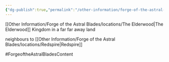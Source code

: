 ```yaml
---
{"dg-publish":true,"permalink":"/other-information/forge-of-the-astral-blades/valoria/","updated":"2025-08-11T11:53:32.249+01:00"}
---
```


[[Other Information/Forge of the Astral Blades/locations/The Elderwood\|The Elderwood]]
Kingdom in a far far away land

neighbours to [[Other Information/Forge of the Astral Blades/locations/Redspire\|Redspire]]

#ForgeoftheAstralBladesContent  